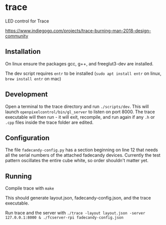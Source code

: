 # trace
LED control for Trace

https://www.indiegogo.com/projects/trace-burning-man-2018-design-community


## Installation

On linux ensure the packages gcc, g++, and freeglut3-dev are installed.

The dev script requires `entr` to be installed (`sudo apt install entr` on linux, `brew install entr` on mac)

## Development

Open a terminal to the trace directory and run `./scripts/dev`. This will launch `openpixelcontrol/bin/gl_server` to listen on port 8000. The trace executable will then run - it will exit, recompile, and run again if any `.h` or `.cpp` files inside the trace folder are edited.

## Configuration

The file `fadecandy-config.py` has a section beginning on line 12 that needs all the serial numbers of the attached fadecandy devices. Currently the test pattern oscillates the entire cube white, so order shouldn't matter yet.


## Running

Compile trace with `make`

This should generate layout.json, fadecandy-config.json, and the trace executable.

Run trace and the server with `./trace -layout layout.json -server 127.0.0.1:8000 & ./fcserver-rpi fadecandy-config.json`
